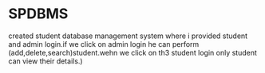 # SPDBMS
created student database management system where i provided student and admin login.if we click on admin login he can perform (add,delete,search)student.wehn we click on th3 student login only student can view their details.)
